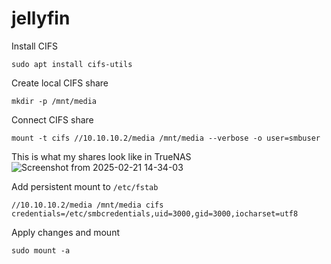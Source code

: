 # jellyfin

Install CIFS

```
sudo apt install cifs-utils
```

Create local CIFS share

```
mkdir -p /mnt/media
```

Connect CIFS share

```
mount -t cifs //10.10.10.2/media /mnt/media --verbose -o user=smbuser
```
This is what my shares look like in TrueNAS
![Screenshot from 2025-02-21 14-34-03](https://github.com/user-attachments/assets/40878da8-7f61-4437-913c-15e20fd229ae)

Add persistent mount to `/etc/fstab`

```
//10.10.10.2/media /mnt/media cifs credentials=/etc/smbcredentials,uid=3000,gid=3000,iocharset=utf8
```

Apply changes and mount

```
sudo mount -a
```
